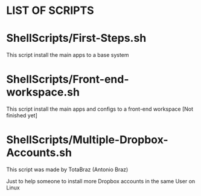 # LIST OF SCRIPTS

# ShellScripts/First-Steps.sh

This script install the main apps to a base system

# ShellScripts/Front-end-workspace.sh

This script install the main apps and configs to a front-end workspace [Not finished yet]

# ShellScripts/Multiple-Dropbox-Accounts.sh

This script was made by TotaBraz (Antonio Braz)

Just to help someone to install more Dropbox accounts in the same User on Linux
